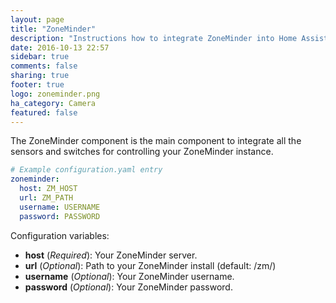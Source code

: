 ```yaml
---
layout: page
title: "ZoneMinder"
description: "Instructions how to integrate ZoneMinder into Home Assistant."
date: 2016-10-13 22:57
sidebar: true
comments: false
sharing: true
footer: true
logo: zoneminder.png
ha_category: Camera
featured: false
---
```


The ZoneMinder component is the main component to integrate all the sensors and switches for controlling your ZoneMinder instance.

```yaml
# Example configuration.yaml entry
zoneminder:
  host: ZM_HOST
  url: ZM_PATH
  username: USERNAME
  password: PASSWORD
```

Configuration variables:
- **host** (*Required*): Your ZoneMinder server.
- **url** (*Optional*): Path to your ZoneMinder install (default: /zm/)
- **username** (*Optional*): Your ZoneMinder username.
- **password** (*Optional*): Your ZoneMinder password.

